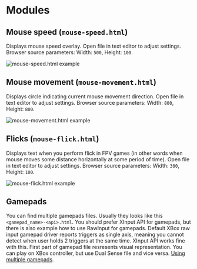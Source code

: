 # Modules

## Mouse speed (`mouse-speed.html`)
Displays mouse speed overlay. Open file in text editor to adjust settings. Browser source parameters: Width: `500`, Height: `100`.

![mouse-speed.html example](https://github.com/Zergatul/Zergatul.Obs.InputOverlay/blob/master/docs/MouseSpeed.png?raw=true)

## Mouse movement (`mouse-movement.html`)
Displays circle indicating current mouse movement direction. Open file in text editor to adjust settings. Browser source parameters: Width: `800`, Height: `800`.

![mouse-movement.html example](https://github.com/Zergatul/Zergatul.Obs.InputOverlay/blob/master/docs/MouseMovement.png?raw=true)

## Flicks (`mouse-flick.html`)
Displays text when you perform flick in FPV games (in other words when mouse moves some distance horizontally at some period of time). Open file in text editor to adjust settings. Browser source parameters: Width: `300`, Height: `100`.

![mouse-flick.html example](https://github.com/Zergatul/Zergatul.Obs.InputOverlay/blob/master/docs/MouseFlick.png?raw=true)

## Gamepads
You can find multiple gamepads files. Usually they looks like this `<gamepad_name>-<api>.html`. You should prefer XInput API for gamepads, but there is also example how to use RawInput for gamepads. Default XBox raw input gamepad driver reports triggers as single axis, meaning you cannot detect when user holds 2 triggers at the same time. XInput API works fine with this. First part of gamepad file resresents visual representation. You can play on XBox controller, but use Dual Sense file and vice versa. [Using multiple gamepads](docs/MultipleGamepads.md).